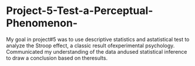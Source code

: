 # Project-5-Test-a-Perceptual-Phenomenon-
My goal in​ ​​project#5 was to ​use​ ​descriptive​ ​statistics​ ​and​ ​a​ ​statistical​ ​test​ ​to​ ​analyze​ ​the​ ​Stroop​ ​effect,​ ​a​ ​classic  result​ ​of​ ​experimental​ ​psychology.​ ​Communicated​ ​my​ ​understanding​ ​of​ ​the​ ​data​ ​and​ ​used​ ​statistical  inference​ ​to​ ​draw​ ​a​ ​conclusion​ ​based​ ​on​ ​the​ ​results. 
